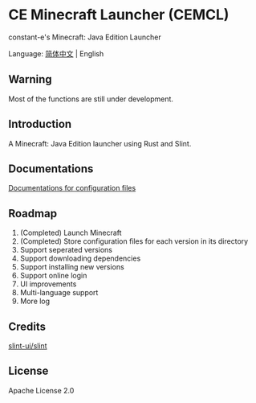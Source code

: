 # CE Minecraft Launcher (CEMCL)
constant-e's Minecraft: Java Edition Launcher

Language: [简体中文](README.md) | English

## Warning
Most of the functions are still under development.

## Introduction
A Minecraft: Java Edition launcher using Rust and Slint.

## Documentations
[Documentations for configuration files](docs/README_EN.md)

## Roadmap
1. (Completed) Launch Minecraft
2. (Completed) Store configuration files for each version in its directory
3. Support seperated versions
4. Support downloading dependencies
5. Support installing new versions
6. Support online login
7. UI improvements
8. Multi-language support
9. More log

## Credits
[slint-ui/slint](https://github.com/slint-ui/slint)

## License
Apache License 2.0
